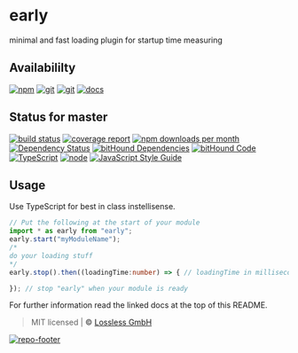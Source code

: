 # early
minimal and fast loading plugin for startup time measuring

## Availabililty
[![npm](https://pushrocks.gitlab.io/assets/repo-button-npm.svg)](https://www.npmjs.com/package/early)
[![git](https://pushrocks.gitlab.io/assets/repo-button-git.svg)](https://GitLab.com/pushrocks/early)
[![git](https://pushrocks.gitlab.io/assets/repo-button-mirror.svg)](https://github.com/pushrocks/early)
[![docs](https://pushrocks.gitlab.io/assets/repo-button-docs.svg)](https://pushrocks.gitlab.io/early/)

## Status for master
[![build status](https://GitLab.com/pushrocks/early/badges/master/build.svg)](https://GitLab.com/pushrocks/early/commits/master)
[![coverage report](https://GitLab.com/pushrocks/early/badges/master/coverage.svg)](https://GitLab.com/pushrocks/early/commits/master)
[![npm downloads per month](https://img.shields.io/npm/dm/early.svg)](https://www.npmjs.com/package/early)
[![Dependency Status](https://david-dm.org/pushrocks/early.svg)](https://david-dm.org/pushrocks/early)
[![bitHound Dependencies](https://www.bithound.io/github/pushrocks/early/badges/dependencies.svg)](https://www.bithound.io/github/pushrocks/early/master/dependencies/npm)
[![bitHound Code](https://www.bithound.io/github/pushrocks/early/badges/code.svg)](https://www.bithound.io/github/pushrocks/early)
[![TypeScript](https://img.shields.io/badge/TypeScript-2.x-blue.svg)](https://nodejs.org/dist/latest-v6.x/docs/api/)
[![node](https://img.shields.io/badge/node->=%206.x.x-blue.svg)](https://nodejs.org/dist/latest-v6.x/docs/api/)
[![JavaScript Style Guide](https://img.shields.io/badge/code%20style-standard-brightgreen.svg)](http://standardjs.com/)

## Usage
Use TypeScript for best in class instellisense.

```typescript
// Put the following at the start of your module
import * as early from "early";
early.start("myModuleName");
/*
do your loading stuff
*/
early.stop().then((loadingTime:number) => { // loadingTime in milliseconds

}); // stop "early" when your module is ready
```

For further information read the linked docs at the top of this README.

> MIT licensed | **&copy;** [Lossless GmbH](https://lossless.gmbh)

[![repo-footer](https://pushrocks.gitlab.io/assets/repo-footer.svg)](https://push.rocks)
